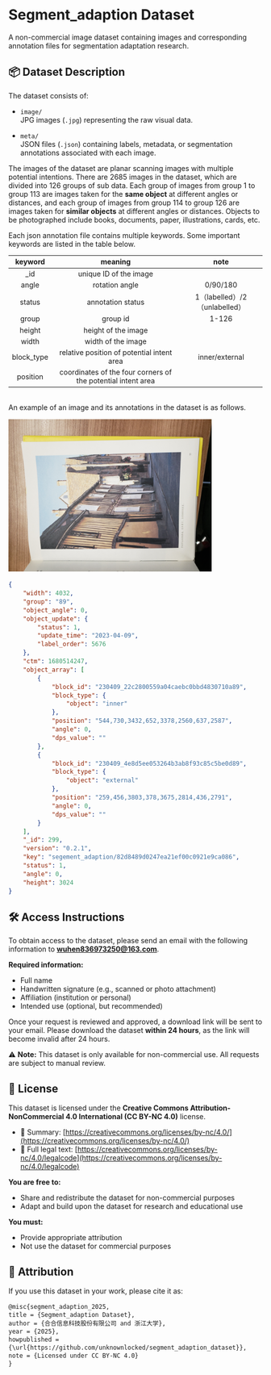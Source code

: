 # Segment_adaption Dataset

A non-commercial image dataset containing images and corresponding annotation files for segmentation adaptation research.

## 📦 Dataset Description

The dataset consists of:

- `image/`  
  JPG images (`.jpg`) representing the raw visual data.

- `meta/`  
  JSON files (`.json`) containing labels, metadata, or segmentation annotations associated with each image.

The images of the dataset are planar scanning images with multiple potential intentions. There are 2685 images in the dataset, which are divided into 126 groups of sub data. Each group of images from group 1 to group 113 are images taken for the **same object** at different angles or distances, and each group of images from group 114 to group 126 are images taken for **similar objects** at different angles or distances. Objects to be photographed include books, documents, paper, illustrations, cards, etc.

Each json annotation file contains multiple keywords. Some important keywords are listed in the table below.

|   keyword  |                            meaning                           |              note             |
|:----------:|:------------------------------------------------------------:|:-----------------------------:|
|     _id    |                    unique ID of the image                    |                               |
|    angle   |                        rotation angle                        |            0/90/180           |
|   status   |                       annotation status                      | 1（labelled）/2（unlabelled） |
|    group   |                           group id                           |             1-126             |
|   height   |                      height of the image                     |                               |
|    width   |                      width of the image                      |                               |
| block_type |          relative position of potential intent area          |         inner/external        |
|  position  | coordinates of the four corners of the potential intent area |                               |

<br>
An example of an image and its annotations in the dataset is as follows.
<div style="margin-bottom: 15px;"></div>
<img src="./example_image.jpg" width = 80%>

```json
{
    "width": 4032,
    "group": "89",
    "object_angle": 0,
    "object_update": {
        "status": 1,
        "update_time": "2023-04-09",
        "label_order": 5676
    },
    "ctm": 1680514247,
    "object_array": [
        {
            "block_id": "230409_22c2800559a04caebc0bbd4830710a89",
            "block_type": {
                "object": "inner"
            },
            "position": "544,730,3432,652,3378,2560,637,2587",
            "angle": 0,
            "dps_value": ""
        },
        {
            "block_id": "230409_4e8d5ee053264b3ab8f93c85c5be0d89",
            "block_type": {
                "object": "external"
            },
            "position": "259,456,3803,378,3675,2814,436,2791",
            "angle": 0,
            "dps_value": ""
        }
    ],
    "_id": 299,
    "version": "0.2.1",
    "key": "segement_adaption/82d8489d0247ea21ef00c0921e9ca086",
    "status": 1,
    "angle": 0,
    "height": 3024
}
```

## 🛠️ Access Instructions

To obtain access to the dataset, please send an email with the following information to **wuhen836973250@163.com**.

**Required information:**
- Full name
- Handwritten signature (e.g., scanned or photo attachment)
- Affiliation (institution or personal)
- Intended use (optional, but recommended)

Once your request is reviewed and approved, a download link will be sent to your email. Please download the dataset **within 24 hours**, as the link will become invalid after 24 hours.

⚠️ **Note:** This dataset is only available for non-commercial use. All requests are subject to manual review.

## 📄 License

This dataset is licensed under the **Creative Commons Attribution-NonCommercial 4.0 International (CC BY-NC 4.0)** license.

- 🔗 Summary: [https://creativecommons.org/licenses/by-nc/4.0/](https://creativecommons.org/licenses/by-nc/4.0/)
- 📜 Full legal text: [https://creativecommons.org/licenses/by-nc/4.0/legalcode](https://creativecommons.org/licenses/by-nc/4.0/legalcode)

**You are free to:**
- Share and redistribute the dataset for non-commercial purposes
- Adapt and build upon the dataset for research and educational use

**You must:**
- Provide appropriate attribution
- Not use the dataset for commercial purposes

## 📌 Attribution

If you use this dataset in your work, please cite it as:

```
@misc{segment_adaption_2025,
title = {Segment_adaption Dataset},
author = {合合信息科技股份有限公司 and 浙江大学},
year = {2025},
howpublished = {\url{https://github.com/unknownlocked/segment_adaption_dataset}},
note = {Licensed under CC BY-NC 4.0}
}
```
